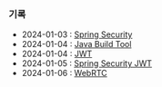 ### 기록

- 2024-01-03 : [Spring Security](./back/spring_security.md)
- 2024-01-04 : [Java Build Tool](./back/java_build_tool.md)
- 2024-01-04 : [JWT](./back/jwt.md)
- 2024-01-05 : [Spring Security JWT](./back/spring_security_jwt.md)
- 2024-01-06 : [WebRTC](./front/webrtc.md)



